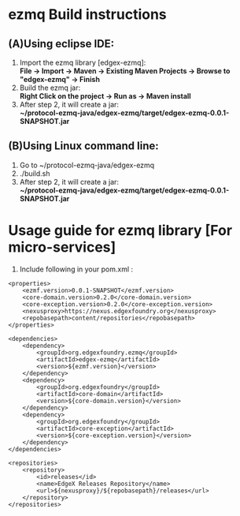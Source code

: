 # ezmq Build instructions

## (A)Using eclipse IDE:

1. Import the ezmq library [edgex-ezmq]:</br>
    **File -> Import -> Maven -> Existing Maven Projects -> Browse to "edgex-ezmq" -> Finish**
2. Build the ezmq jar: </br>
    **Right Click on the project -> Run as -> Maven install**
3. After step 2, it will create a jar: </br>
    **~/protocol-ezmq-java/edgex-ezmq/target/edgex-ezmq-0.0.1-SNAPSHOT.jar**

## (B)Using Linux command line:

1. Go to ~/protocol-ezmq-java/edgex-ezmq
2. ./build.sh
3. After step 2, it will create a jar: </br>
    **~/protocol-ezmq-java/edgex-ezmq/target/edgex-ezmq-0.0.1-SNAPSHOT.jar**

# Usage guide for ezmq library [For micro-services] 
1. Include following in your pom.xml :

```
<properties>
    <ezmf.version>0.0.1-SNAPSHOT</ezmf.version>
    <core-domain.version>0.2.0</core-domain.version>
    <core-exception.version>0.2.0</core-exception.version>
    <nexusproxy>https://nexus.edgexfoundry.org</nexusproxy>
    <repobasepath>content/repositories</repobasepath>
</properties>

<dependencies>
    <dependency>
        <groupId>org.edgexfoundry.ezmq</groupId>
        <artifactId>edgex-ezmq</artifactId>
        <version>${ezmf.version}</version>
    </dependency>
    <dependency>
        <groupId>org.edgexfoundry</groupId>
        <artifactId>core-domain</artifactId>
        <version>${core-domain.version}</version>
    </dependency>
    <dependency>
        <groupId>org.edgexfoundry</groupId>
        <artifactId>core-exception</artifactId>
        <version>${core-exception.version}</version>
    </dependency>
</dependencies>

<repositories>
    <repository>
        <id>releases</id>
        <name>EdgeX Releases Repository</name>
        <url>${nexusproxy}/${repobasepath}/releases</url>
    </repository>
</repositories>
```
